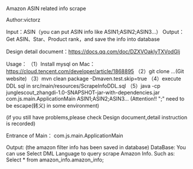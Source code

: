 Amazon ASIN related info scrape 

Author:victorz

Input：ASIN（you can put ASIN info like ASIN1;ASIN2;ASIN3...） Output：Get ASIN、Star、Product rank，and save the info into database

Design detail document：https://docs.qq.com/doc/DZXVOaklyTXVodGlj

Usage： （1）Install mysql on Mac：https://cloud.tencent.com/developer/article/1868895 （2）git clone ...(Git website) （3）mvn clean package -Dmaven.test.skip=true （4）execute DDL sql in src/main/resources/ScrapeInfoDDL.sql （5）java -cp junglescout_zhangdi-1.0-SNAPSHOT-jar-with-dependencies.jar com.js.main.ApplicationMain ASIN1;ASIN2;ASIN3... (Attention!! ";" need to be escape(转义) in some environment)

(if you still have problems,please check Design document,detail instruction is recorded)

Entrance of Main： com.js.main.ApplicationMain

Output: (the amazon filter info has been saved in database) DataBase: You can use Select DML Language to query scrape Amazon Info. Such as: Select * from amazon_info.amazon_info;
